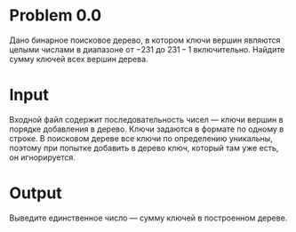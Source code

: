 # Problem 0.0

Дано бинарное поисковое дерево, в котором ключи вершин являются целыми числами в диапазоне от −231 до 231 − 1 включительно. Найдите сумму ключей всех вершин дерева.

# Input
Входной файл содержит последовательность чисел — ключи вершин в порядке добавления в дерево. Ключи задаются в формате по одному в строке.
В поисковом дереве все ключи по определению уникальны, поэтому при попытке добавить в дерево ключ, который там уже есть, он игнорируется.

# Output
Выведите единственное число — сумму ключей в построенном дереве.